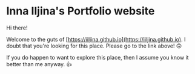 # Inna Iljina's Portfolio website

Hi there! 

Welcome to the guts of [https://iiljina.github.io](https://iiljina.github.io). 
I doubt that you're looking for this place. Please go to the link above! 🙃

If you do happen to want to explore this place, then I assume you know it better than me anyway. 👍
